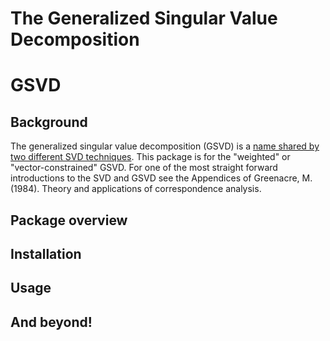The Generalized Singular Value Decomposition
================

GSVD
====

Background
----------

The generalized singular value decomposition (GSVD) is a [name shared by two different SVD techniques](https://en.wikipedia.org/wiki/Generalized_singular_value_decomposition). This package is for the "weighted" or "vector-constrained" GSVD. For one of the most straight forward introductions to the SVD and GSVD see the Appendices of Greenacre, M. (1984). Theory and applications of correspondence analysis.

Package overview
----------------

Installation
------------

Usage
-----

And beyond!
-----------
